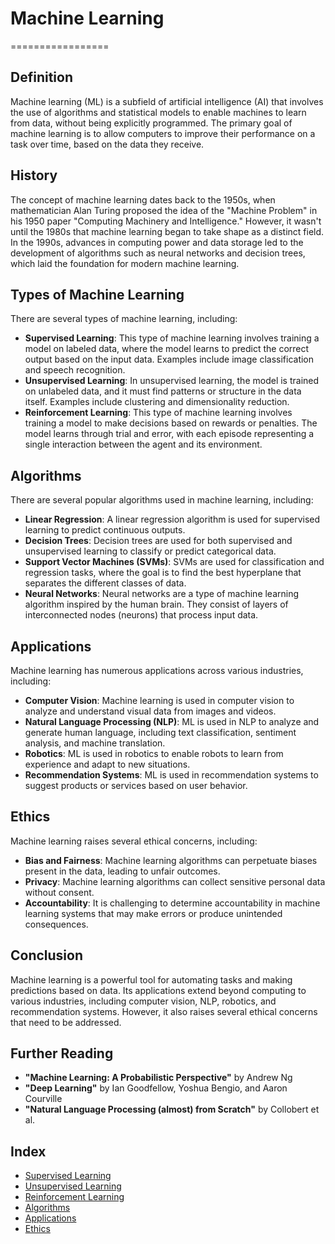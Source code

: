 # Machine Learning
=================

## Definition

Machine learning (ML) is a subfield of artificial intelligence (AI) that involves the use of algorithms and statistical models to enable machines to learn from data, without being explicitly programmed. The primary goal of machine learning is to allow computers to improve their performance on a task over time, based on the data they receive.

## History

The concept of machine learning dates back to the 1950s, when mathematician Alan Turing proposed the idea of the "Machine Problem" in his 1950 paper "Computing Machinery and Intelligence." However, it wasn't until the 1980s that machine learning began to take shape as a distinct field. In the 1990s, advances in computing power and data storage led to the development of algorithms such as neural networks and decision trees, which laid the foundation for modern machine learning.

## Types of Machine Learning

There are several types of machine learning, including:

*   **Supervised Learning**: This type of machine learning involves training a model on labeled data, where the model learns to predict the correct output based on the input data. Examples include image classification and speech recognition.
*   **Unsupervised Learning**: In unsupervised learning, the model is trained on unlabeled data, and it must find patterns or structure in the data itself. Examples include clustering and dimensionality reduction.
*   **Reinforcement Learning**: This type of machine learning involves training a model to make decisions based on rewards or penalties. The model learns through trial and error, with each episode representing a single interaction between the agent and its environment.

## Algorithms

There are several popular algorithms used in machine learning, including:

*   **Linear Regression**: A linear regression algorithm is used for supervised learning to predict continuous outputs.
*   **Decision Trees**: Decision trees are used for both supervised and unsupervised learning to classify or predict categorical data.
*   **Support Vector Machines (SVMs)**: SVMs are used for classification and regression tasks, where the goal is to find the best hyperplane that separates the different classes of data.
*   **Neural Networks**: Neural networks are a type of machine learning algorithm inspired by the human brain. They consist of layers of interconnected nodes (neurons) that process input data.

## Applications

Machine learning has numerous applications across various industries, including:

*   **Computer Vision**: Machine learning is used in computer vision to analyze and understand visual data from images and videos.
*   **Natural Language Processing (NLP)**: ML is used in NLP to analyze and generate human language, including text classification, sentiment analysis, and machine translation.
*   **Robotics**: ML is used in robotics to enable robots to learn from experience and adapt to new situations.
*   **Recommendation Systems**: ML is used in recommendation systems to suggest products or services based on user behavior.

## Ethics

Machine learning raises several ethical concerns, including:

*   **Bias and Fairness**: Machine learning algorithms can perpetuate biases present in the data, leading to unfair outcomes.
*   **Privacy**: Machine learning algorithms can collect sensitive personal data without consent.
*   **Accountability**: It is challenging to determine accountability in machine learning systems that may make errors or produce unintended consequences.

## Conclusion

Machine learning is a powerful tool for automating tasks and making predictions based on data. Its applications extend beyond computing to various industries, including computer vision, NLP, robotics, and recommendation systems. However, it also raises several ethical concerns that need to be addressed.

## Further Reading

*   **"Machine Learning: A Probabilistic Perspective"** by Andrew Ng
*   **"Deep Learning"** by Ian Goodfellow, Yoshua Bengio, and Aaron Courville
*   **"Natural Language Processing (almost) from Scratch"** by Collobert et al.

## Index

*   [Supervised Learning](#supervised_learning)
*   [Unsupervised Learning](#unsupervised_learning)
*   [Reinforcement Learning](#reinforcement_learning)
*   [Algorithms](#algorithms)
*   [Applications](#applications)
*   [Ethics](#ethics)